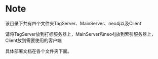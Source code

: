 # Note

该目录下共有四个文件夹TagServer、MainServer、neo4j以及Client

请将TagServer放到打标服务器上，MainServer和neo4j放到索引服务器上，Client放到需要使用的客户端

具体部署文档在各个文件夹下面。